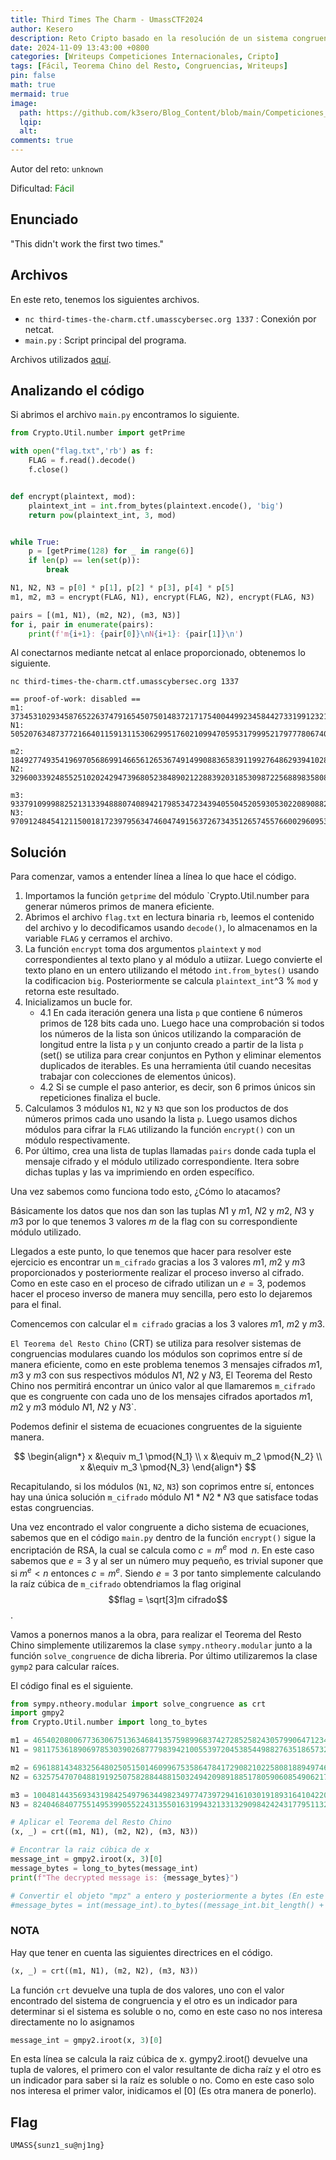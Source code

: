 ```yaml
---
title: Third Times The Charm - UmassCTF2024
author: Kesero
description: Reto Cripto basado en la resolución de un sistema congruente por medio del Teorema Chino del Resto.
date: 2024-11-09 13:43:00 +0800
categories: [Writeups Competiciones Internacionales, Cripto]
tags: [Fácil, Teorema Chino del Resto, Congruencias, Writeups]
pin: false
math: true
mermaid: true
image:
  path: https://github.com/k3sero/Blog_Content/blob/main/Competiciones_Internacionales_Writeups/2024/Cripto/UmassCTF2024/Third_Times_The_Charm/Third_Times_The_Charm.png?raw=true
  lqip: 
  alt: 
comments: true
---
```


Autor del reto: `unknown`

Dificultad: <font color=green>Fácil</font>

## Enunciado

"This didn't work the first two times."

## Archivos

En este reto, tenemos los siguientes archivos.

- `nc third-times-the-charm.ctf.umasscybersec.org 1337` : Conexión por netcat.
- `main.py` : Script principal del programa.

Archivos utilizados [aquí](https://github.com/k3sero/Blog_Content/tree/main/Competiciones_Internacionales_Writeups/2024/Cripto/UmassCTF2024/Third_Times_The_Charm).

## Analizando el código

Si abrimos el archivo `main.py` encontramos lo siguiente.

```py
from Crypto.Util.number import getPrime

with open("flag.txt",'rb') as f:
    FLAG = f.read().decode()
    f.close()


def encrypt(plaintext, mod):
    plaintext_int = int.from_bytes(plaintext.encode(), 'big')
    return pow(plaintext_int, 3, mod)


while True:
    p = [getPrime(128) for _ in range(6)]
    if len(p) == len(set(p)):
        break

N1, N2, N3 = p[0] * p[1], p[2] * p[3], p[4] * p[5]
m1, m2, m3 = encrypt(FLAG, N1), encrypt(FLAG, N2), encrypt(FLAG, N3)

pairs = [(m1, N1), (m2, N2), (m3, N3)]
for i, pair in enumerate(pairs):
    print(f'm{i+1}: {pair[0]}\nN{i+1}: {pair[1]}\n')

```

Al conectarnos mediante netcat al enlace proporcionado, obtenemos lo siguiente. 

    nc third-times-the-charm.ctf.umasscybersec.org 1337

    == proof-of-work: disabled ==
    m1: 37345310293458765226374791654507501483721717540044992345844273319912321713838
    N1: 50520763487377216640115913115306299517602109947059531799952179777806740100607

    m2: 18492774935419697056869914665612653674914990883658391199276486293941028015847
    N2: 32960033924855251020242947396805238489021228839203185309872256889835808006683

    m3: 93379109998825213133948880740894217985347234394055045205930530220890882005987
    N3: 97091248454121150018172397956347460474915637267343512657455766002960953040387

 
## Solución

Para comenzar, vamos a entender línea a línea lo que hace el código.

1. Importamos la función `getprime` del módulo `Crypto.Util.number para generar números primos de manera eficiente.
2. Abrimos el archivo `flag.txt` en lectura binaria `rb`, leemos el contenido del archivo y lo decodificamos usando `decode()`, lo almacenamos en la variable `FLAG` y cerramos el archivo.
3. La función `encrypt` toma dos argumentos `plaintext` y `mod` correspondientes al texto plano y al módulo a utiizar. Luego convierte el texto plano en un entero utilizando el método `int.from_bytes()` usando la codificacion `big`. Posteriormente se calcula `plaintext_int`^3 % `mod` y retorna este resultado.
4. Inicializamos un bucle for.
    - 4.1 En cada iteración genera una lista `p` que contiene 6 números primos de 128 bits cada uno. Luego hace una comprobación si todos los números de la lista son únicos utilizando la comparación de longitud entre la lista `p` y un conjunto creado a partir de la lista `p` (set() se utiliza para crear conjuntos en Python y eliminar elementos duplicados de iterables. Es una herramienta útil cuando necesitas trabajar con colecciones de elementos únicos).
    - 4.2 Si se cumple el paso anterior, es decir, son 6 primos únicos sin repeticiones finaliza el bucle.
5. Calculamos 3 módulos `N1`, `N2` y `N3` que son los productos de dos números primos cada uno usando la lista `p`. Luego usamos dichos módulos para cifrar la `FLAG` utilizando la función `encrypt()` con un módulo respectivamente.
6. Por último, crea una lista de tuplas llamadas `pairs` donde cada tupla el mensaje cifrado y el módulo utilizado correspondiente. Itera sobre dichas tuplas y las va imprimiendo en orden específico.

Una vez sabemos como funciona todo esto, ¿Cómo lo atacamos?

Básicamente los datos que nos dan son las tuplas $N1$ y $m1$,  $N2$ y $m2$,  $N3$ y $m3$ por lo que tenemos 3 valores $m$ de la flag con su correspondiente módulo utilizado.

Llegados a este punto, lo que tenemos que hacer para resolver este ejercicio es encontrar un `m_cifrado` gracias a los 3 valores $m1$, $m2$ y $m3$ proporcionados y posteriormente realizar el proceso inverso al cifrado. Como en este caso en el proceso de cifrado utilizan un $e = 3$, podemos hacer el proceso inverso de manera muy sencilla, pero esto lo dejaremos para el final.

Comencemos con calcular el `m cifrado` gracias a los 3 valores $m1$, $m2$ y $m3$. 

`El Teorema del Resto Chino` (CRT) se utiliza para resolver sistemas de congruencias modulares cuando los módulos son coprimos entre sí de manera eficiente, como en este problema tenemos 3 mensajes cifrados $m1$, $m3$ y $m3$ con sus respectivos módulos $N1$, $N2$ y $N3$, El Teorema del Resto Chino nos permitirá encontrar un único valor al que llamaremos `m_cifrado` que es congruente con cada uno de los mensajes cifrados aportados $m1$, $m2$ y $m3$ módulo $N1$, $N2$ y $N3$`.

Podemos definir el sistema de ecuaciones congruentes de la siguiente manera.

$$
\begin{align*}
x &\equiv m_1 \pmod{N_1} \\
x &\equiv m_2 \pmod{N_2} \\
x &\equiv m_3 \pmod{N_3}
\end{align*}
$$

Recapitulando, si los módulos (`N1`, `N2`, `N3`) son coprimos entre sí, entonces hay una única solución `m_cifrado` módulo $N1*N2*N3$ que satisface todas estas congruencias.

Una vez encontrado el valor congruente a dicho sistema de ecuaciones, sabemos que en el código `main.py` dentro de la función `encrypt()` sigue la encriptación de RSA, la cual se calcula como $c = m^e \bmod n$. En este caso sabemos que $e = 3$ y al ser un número muy pequeño, es trivial suponer que si $m^e < n$ entonces $c = m^e$. Siendo $e = 3$ por tanto simplemente calculando la raíz cúbica de `m_cifrado` obtendriamos la flag original  $$flag =  \sqrt[3]m cifrado$$.

Vamos a ponernos manos a la obra, para realizar el Teorema del Resto Chino simplemente utilizaremos la clase `sympy.ntheory.modular` junto a la función `solve_congruence` de dicha libreria. Por último utilizaremos la clase `gymp2` para calcular raíces.

El código final es el siguiente.


```py
from sympy.ntheory.modular import solve_congruence as crt
import gmpy2
from Crypto.Util.number import long_to_bytes

m1 = 46540208006773630675136346841357598996837427285258243057990647123472663591304
N1 = 98117536189069785303902687779839421005539720453854498827635186573280574991069

m2 = 6961881434832564802505150146099675358647841729082102258081889497467860064646
N2 = 63257547070488191925075828844881503249420989188517805906085490621746655877059

m3 = 10048144356934319842549796344982349774739729416103019189316410422052017573410
N3 = 82404684077551495399055224313550163199432133132909842424317795113278783336313

# Aplicar el Teorema del Resto Chino
(x, _) = crt((m1, N1), (m2, N2), (m3, N3))

# Encontrar la raiz cúbica de x
message_int = gmpy2.iroot(x, 3)[0]
message_bytes = long_to_bytes(message_int)
print(f"The decrypted message is: {message_bytes}")

# Convertir el objeto "mpz" a entero y posteriormente a bytes (En este caso no hace falta, lo dejo como curiosidad)
#message_bytes = int(message_int).to_bytes((message_int.bit_length() + 7) // 8, 'big')
```

### NOTA

Hay que tener en cuenta las siguientes directrices en el código.

```py
(x, _) = crt((m1, N1), (m2, N2), (m3, N3))
```
La función `crt` devuelve una tupla de dos valores, uno con el valor encontrado del sistema de congruencia y el otro es un indicador para determinar si el sistema es soluble o no, como en este caso no nos interesa directamente no lo asignamos 

```py
message_int = gmpy2.iroot(x, 3)[0]
```
En esta línea se calcula la raiz cúbica de x. gympy2.iroot() devuelve una tupla de valores, el primero con el valor resultante de dicha raíz y el otro es un indicador para saber si la raíz es soluble o no. Como en este caso solo nos interesa el primer valor, inidicamos el [0] (Es otra manera de ponerlo).

## Flag

`UMASS{sunz1_su@nj1ng}`